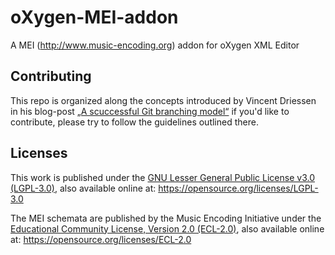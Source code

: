 # oXygen-MEI-addon

A MEI (http://www.music-encoding.org) addon for oXygen XML Editor

## Contributing

This repo is organized along the concepts introduced by Vincent Driessen in his blog-post [„A scuccessful Git branching model“](https://nvie.com/posts/a-successful-git-branching-model/) if you'd like to contribute, please try to follow the guidelines outlined there.

## Licenses

This work is published under the [GNU Lesser General Public License v3.0 (LGPL-3.0)](LICENSES/LGPL-3.0.txt), also available online at: https://opensource.org/licenses/LGPL-3.0

The MEI schemata are published by the Music Encoding Initiative under the [Educational Community License, Version 2.0 (ECL-2.0)](LICENSES/ECL-2.0.txt), also available online at: https://opensource.org/licenses/ECL-2.0